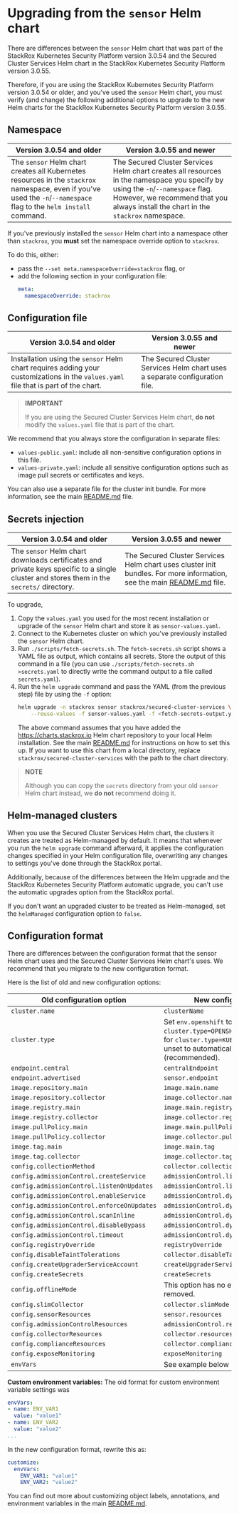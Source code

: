 # Upgrading from the `sensor` Helm chart

There are differences between the `sensor` Helm chart that was part of the
StackRox Kubernetes Security Platform version 3.0.54 and the Secured Cluster
Services Helm chart in the StackRox Kubernetes Security Platform version 3.0.55.

Therefore, if you are using the StackRox Kubernetes Security Platform version 3.0.54
or older, and you've used the `sensor` Helm chart, you must verify (and change)
the following additional options to upgrade to the new Helm charts for the
StackRox Kubernetes Security Platform version 3.0.55.

## Namespace

|Version 3.0.54 and older |Version 3.0.55 and newer |
|-------------------------|-------------------------|
|The `sensor` Helm chart creates all Kubernetes resources in the `stackrox` namespace, even if you've used the `-n`/`--namespace` flag to the `helm install` command.|The Secured Cluster Services Helm chart creates all resources in the namespace you specify by using the `-n`/`--namespace` flag. However, we recommend that you always install the chart in the `stackrox` namespace.|

If you've previously installed the `sensor` Helm chart into a namespace other
than `stackrox`, you **must** set the namespace override option to `stackrox`. 

To do this, either:
- pass the `--set meta.namespaceOverride=stackrox` flag, or 
- add the following section in your configuration file:
  ```yaml
  meta:
    namespaceOverride: stackrox
  ```

## Configuration file

|Version 3.0.54 and older |Version 3.0.55 and newer  |
|-------------------------|--------------------------|
|Installation using the `sensor` Helm chart requires adding your customizations in the `values.yaml` file that is part of the chart.|The Secured Cluster Services Helm chart uses a separate configuration file.|

> **IMPORTANT**
>
> If you are using the Secured Cluster Services Helm chart, **do not** modify
> the `values.yaml` file that is part of the chart.

We recommend that you always store the configuration in separate files:

- `values-public.yaml`: include all non-sensitive configuration options in this
  file.
- `values-private.yaml`: include all sensitive configuration options such as
  image pull secrets or certificates and keys.

You can also use a separate file for the cluster init bundle. For more
information, see the main [README.md](README.md) file.

## Secrets injection

|Version 3.0.54 and older |Version 3.0.55 and newer  |
|-------------------------|--------------------------|
|The `sensor` Helm chart downloads certificates and private keys specific to a single cluster and stores them in the `secrets/` directory.|The Secured Cluster Services Helm chart uses cluster init bundles. For more information, see the main [README.md](README.md) file.|

To upgrade, 
1. Copy the `values.yaml` you used for the most recent installation or upgrade of the
   `sensor` Helm chart and store it as `sensor-values.yaml`.
1. Connect to the Kubernetes cluster on which you've previously installed the
   `sensor` Helm chart.
1. Run `./scripts/fetch-secrets.sh`. The `fetch-secrets.sh` script shows a YAML
   file as output, which contains all secrets. Store the output of this command
   in a file (you can use `./scripts/fetch-secrets.sh >secrets.yaml` to directly
   write the command output to a file called `secrets.yaml`).
1. Run the `helm upgrade` command and pass the YAML (from the previous step) file by
   using the `-f` option:
   ```sh
   helm upgrade -n stackrox sensor stackrox/secured-cluster-services \
       --reuse-values -f sensor-values.yaml -f <fetch-secrets-output.yaml> ...
   ```
   The above command assumes that you have added the https://charts.stackrox.io Helm
   chart repository to your local Helm installation. See the main [README.md](README.md)
   for instructions on how to set this up.
   If you want to use this chart from a local directory, replace
   `stackrox/secured-cluster-services` with the path to the chart directory.

> **NOTE**
>
> Although you can copy the `secrets` directory from your old `sensor` Helm
> chart instead, we **do not** recommend doing it.


## Helm-managed clusters

When you use the Secured Cluster Services Helm chart, the clusters it creates
are treated as Helm-managed by default. It means that whenever you run the
`helm upgrade` command afterward, it applies the configuration changes specified
in your Helm configuration file, overwriting any changes to settings you've done
through the StackRox portal.

Additionally, because of the differences between the Helm upgrade and the
StackRox Kubernetes Security Platform automatic upgrade, you can't use
the automatic upgrades option from the StackRox portal. 

If you don't want an upgraded cluster to be treated as Helm-managed, set the
`helmManaged` configuration option to `false`.

## Configuration format

There are differences between the configuration format that the sensor Helm
chart uses and the Secured Cluster Services Helm chart's uses. We recommend that
you migrate to the new configuration format.

Here is the list of old and new configuration options:

|Old configuration option |New configuration option |
|-------------------------|-------------------------|
| `cluster.name` | `clusterName` |
| `cluster.type` | Set `env.openshift` to `true` for `cluster.type=OPENSHIFT_CLUSTER` and `false` for `cluster.type=KUBERNETES_CLUSTER`. Leave unset to automatically detect (recommended). |
| `endpoint.central` | `centralEndpoint` |
| `endpoint.advertised` | `sensor.endpoint` |
| `image.repository.main` | `image.main.name` |
| `image.repository.collector` | `image.collector.name` |
| `image.registry.main` | `image.main.registry` |
| `image.registry.collector` | `image.collector.registry` |
| `image.pullPolicy.main` | `image.main.pullPolicy` |
| `image.pullPolicy.collector` | `image.collector.pullPolicy` |
| `image.tag.main` | `image.main.tag` |
| `image.tag.collector` | `image.collector.tag` |
| `config.collectionMethod` | `collector.collectionMethod` |
| `config.admissionControl.createService` | `admissionControl.listenOnCreates` |
| `config.admissionControl.listenOnUpdates` | `admissionControl.listenOnUpdates` |
| `config.admissionControl.enableService` | `admissionControl.dynamic.enforceOnCreates` |
| `config.admissionControl.enforceOnUpdates` | `admissionControl.dynamic.enforceOnUpdates` |
| `config.admissionControl.scanInline` | `admissionControl.dynamic.scanInline` |
| `config.admissionControl.disableBypass` | `admissionControl.dynamic.disableBypass` |
| `config.admissionControl.timeout` | `admissionControl.dynamic.timeout` |
| `config.registryOverride` | `registryOverride` |
| `config.disableTaintTolerations` | `collector.disableTaintTolerations` |
| `config.createUpgraderServiceAccount` | `createUpgraderServiceAccount` |
| `config.createSecrets` | `createSecrets` |
| `config.offlineMode` | This option has no effect and will be removed. |
| `config.slimCollector` | `collector.slimMode` |
| `config.sensorResources` | `sensor.resources` |
| `config.admissionControlResources` | `admissionControl.resources` |
| `config.collectorResources` | `collector.resources` |
| `config.complianceResources` | `collector.complianceResources` |
| `config.exposeMonitoring` | `exposeMonitoring` |
| `envVars` | See example below |

**Custom environment variables:** The old format for custom environment variable settings was
```yaml
envVars:
- name: ENV_VAR1
  value: "value1"
- name: ENV_VAR2
  value: "value2"
...
```

In the new configuration format, rewrite this as:
```yaml
customize:
  envVars:
    ENV_VAR1: "value1"
    ENV_VAR2: "value2"
```
You can find out more about customizing object labels, annotations, and environment variables in the main
[README.md](README.md).